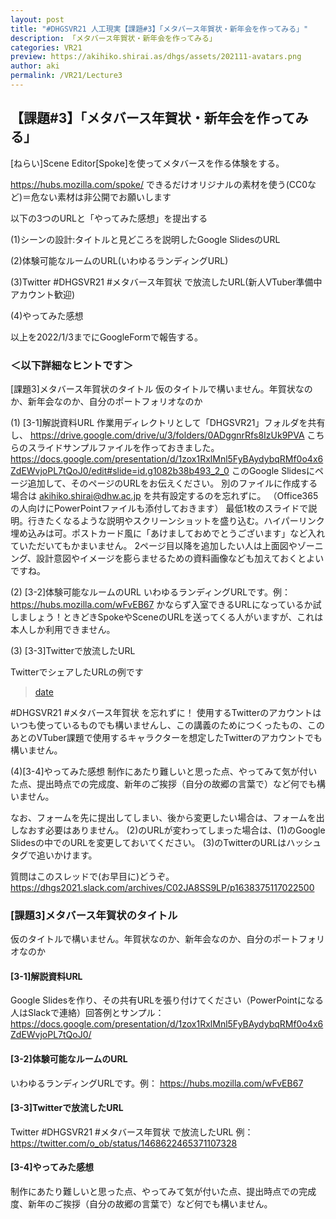 ```yaml
---
layout: post
title: "#DHGSVR21 人工現実【課題#3】「メタバース年賀状・新年会を作ってみる」"
description: 「メタバース年賀状・新年会を作ってみる」
categories: VR21
preview: https://akihiko.shirai.as/dhgs/assets/202111-avatars.png
author: aki
permalink: /VR21/Lecture3
---
```


## 【課題#3】「メタバース年賀状・新年会を作ってみる」

[ねらい]Scene Editor[Spoke]を使ってメタバースを作る体験をする。


https://hubs.mozilla.com/spoke/
できるだけオリジナルの素材を使う(CC0など)＝危ない素材は非公開でお願いします

以下の3つのURLと「やってみた感想」を提出する

(1)シーンの設計:タイトルと見どころを説明したGoogle SlidesのURL

(2)体験可能なルームのURL(いわゆるランディングURL)

(3)Twitter #DHGSVR21 #メタバース年賀状 で放流したURL(新人VTuber準備中アカウント歓迎)

(4)やってみた感想

以上を2022/1/3までにGoogleFormで報告する。

### ＜以下詳細なヒントです＞

[課題3]メタバース年賀状のタイトル
仮のタイトルで構いません。年賀状なのか、新年会なのか、自分のポートフォリオなのか

(1) [3-1]解説資料URL
作業用ディレクトリとして「DHGSVR21」フォルダを共有し、
https://drive.google.com/drive/u/3/folders/0ADggnrRfs8IzUk9PVA
こちらのスライドサンプルファイルを作っておきました。
https://docs.google.com/presentation/d/1zox1RxlMnl5FyBAydybqRMf0o4x6ZdEWvjoPL7tQoJ0/edit#slide=id.g1082b38b493_2_0
このGoogle Slidesにページ追加して、そのページのURLをお伝えください。
別のファイルに作成する場合は akihiko.shirai@dhw.ac.jp を共有設定するのを忘れずに。
（Office365 の人向けにPowerPointファイルも添付しておきます）
最低1枚のスライドで説明。行きたくなるような説明やスクリーンショットを盛り込む。ハイパーリンク埋め込みは可。ポストカード風に「あけましておめでとうございます」など入れていただいてもかまいません。
2ページ目以降を追加したい人は上面図やゾーニング、設計意図やイメージを膨らませるための資料画像なども加えておくとよいですね。

(2) [3-2]体験可能なルームのURL
いわゆるランディングURLです。例： https://hubs.mozilla.com/wFvEB67
かならず入室できるURLになっているか試しましょう！ときどきSpokeやSceneのURLを送ってくる人がいますが、これは本人しか利用できません。

(3) [3-3]Twitterで放流したURL

TwitterでシェアしたURLの例です

<blockquote class="twitter-tweet" data-width="550" data-dnt="true"><p lang="ja" dir="ltr"></p><a href="
https://twitter.com/o_ob/status/1468622465371107328">date</a></blockquote>


#DHGSVR21 #メタバース年賀状 を忘れずに！
使用するTwitterのアカウントはいつも使っているものでも構いませんし、この講義のためにつくったもの、このあとのVTuber課題で使用するキャラクターを想定したTwitterのアカウントでも構いません。

(4)[3-4]やってみた感想
制作にあたり難しいと思った点、やってみて気が付いた点、提出時点での完成度、新年のご挨拶（自分の故郷の言葉で）など何でも構いません。

なお、フォームを先に提出してしまい、後から変更したい場合は、フォームを出しなおす必要はありません。
(2)のURLが変わってしまった場合は、(1)のGoogle Slidesの中でのURLを変更しておいてください。
(3)のTwitterのURLはハッシュタグで追いかけます。

質問はこのスレッドで(お早目に)どうぞ。
https://dhgs2021.slack.com/archives/C02JA8SS9LP/p1638375117022500


### [課題3]メタバース年賀状のタイトル

仮のタイトルで構いません。年賀状なのか、新年会なのか、自分のポートフォリオなのか

#### [3-1]解説資料URL

Google Slidesを作り、その共有URLを張り付けてください（PowerPointになる人はSlackで連絡）回答例とサンプル： https://docs.google.com/presentation/d/1zox1RxlMnl5FyBAydybqRMf0o4x6ZdEWvjoPL7tQoJ0/


#### [3-2]体験可能なルームのURL

いわゆるランディングURLです。例： https://hubs.mozilla.com/wFvEB67

#### [3-3]Twitterで放流したURL

Twitter #DHGSVR21 #メタバース年賀状 で放流したURL 例： https://twitter.com/o_ob/status/1468622465371107328

#### [3-4]やってみた感想


制作にあたり難しいと思った点、やってみて気が付いた点、提出時点での完成度、新年のご挨拶（自分の故郷の言葉で）など何でも構いません。


